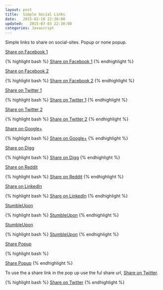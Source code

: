 ```yaml
---
layout: post
title:  Simple Social Links
date:   2015-02-18 22:30:00
updated:   2015-07-03 22:30:00
categories: Javascript
---
```


Simple links to share on social-sites. Popup or none popup.

<!-- Facebook -->

<a href="http://www.facebook.com/sharer.php?u=ttp://blog.anderswik.se" target="_blank">Share on Facebook 1</a>

{% highlight bash %}
<a href="http://www.facebook.com/sharer.php?u=ttp://blog.anderswik.se" target="_blank">Share on Facebook 1</a>
{% endhighlight %}

<a href="https://sv-se.facebook.com/sharer/sharer.php?u=http://blog.anderswik.se" target="_blank">Share on Facebook 2</a>

{% highlight bash %}
<a href="https://sv-se.facebook.com/sharer/sharer.php?u=http://blog.anderswik.se" target="_blank">Share on Facebook 2</a>
{% endhighlight %}

<!-- Twitter -->

<a href="http://twitter.com/share?url=http://blog.anderswik.se&text=Some Text&hashtags=sharelink" target="_blank">Share on Twitter 1</a>

{% highlight bash %}
<a href="http://twitter.com/share?url=http://blog.anderswik.se&text=Some Text&hashtags=sharelink" target="_blank">Share on Twitter 1</a>
{% endhighlight %}


<a href="https://twitter.com/home/?status=blog (http://blog.anderswik.se)" target="_blank">Share on Twitter 2</a>

{% highlight bash %}
<a href="https://twitter.com/home/?status=blog (http://blog.anderswik.se)" target="_blank">Share on Twitter 2</a>
{% endhighlight %}

<!-- Google+ -->

<a href="https://plus.google.com/share?url=http://blog.anderswik.se" target="_blank">Share on Google+</a>

{% highlight bash %}
<a href="https://plus.google.com/share?url=http://blog.anderswik.se" target="_blank">Share on Google+</a>
{% endhighlight %}

<!-- Digg -->

<a href="http://www.digg.com/submit?url=http://blog.anderswik.se" target="_blank">Share on Digg</a>

{% highlight bash %}
<a href="http://www.digg.com/submit?url=http://blog.anderswik.se" target="_blank">Share on Digg</a>
{% endhighlight %}

<!-- Reddit -->

<a href="http://reddit.com/submit?url=http://blog.anderswik.se&title=Share Links" target="_blank">Share on Reddit</a>

{% highlight bash %}
<a href="http://reddit.com/submit?url=http://blog.anderswik.se&title=Share Links" target="_blank">Share on Reddit</a>
{% endhighlight %}

<!-- LinkedIn -->

<a href="http://www.linkedin.com/shareArticle?mini=true&url=http://blog.anderswik.se" target="_blank">Share on LinkedIn</a>

{% highlight bash %}
<a href="http://www.linkedin.com/shareArticle?mini=true&url=http://blog.anderswik.se" target="_blank">Share on LinkedIn</a>
{% endhighlight %}

<!-- StumbleUpon-->
<a href="http://www.stumbleupon.com/submit?url=http://blog.anderswik.se&title=Simple Share Buttons" target="_blank">StumbleUpon</a>

{% highlight bash %}
<a href="http://www.stumbleupon.com/submit?url=http://blog.anderswik.se&title=Simple Share Buttons" target="_blank">StumbleUpon</a>
{% endhighlight %}

<!-- Pinterest-->
<a href="https://pinterest.com/pin/create/button/?url=http://blog.anderswik.se&media=some&description=some-description" target="_blank">StumbleUpon</a>

{% highlight bash %}
<a href="https://pinterest.com/pin/create/button/?url=http://blog.anderswik.se&media=some&description=some-description" target="_blank">StumbleUpon</a>
{% endhighlight %}



<script language="javascript" type="text/javascript">
<!--
function popWin(url, name) {
  popwin=window.open(url,name,'height=250,width=350');
  if (window.focus) {popwin.focus()}
  return false;
}
// -->
</script>

<a href="javascript:popWin('http://blog.anderswik.se','share');" title="Share!">Share Popup</a>


{% highlight bash %}
<script language="javascript" type="text/javascript">
<!--
function popWin(url, name) {
  popwin=window.open(url,name,'height=250,width=350');
  if (window.focus) {popwin.focus()}
  return false;
}
// -->
</script>

<a href="javascript:popWin('http://blog.anderswik.se','share');" title="Share!">Share Popup</a>
{% endhighlight %}

To use the a share link in the pop up use the ful share url, <a href="javascript:popWin('http://twitter.com/share?url=http://blog.anderswik.se&text=Some','share');" title="Share!">Share on Twitter</a>.

{% highlight bash %}
<a href="javascript:popWin('http://twitter.com/share?url=http://blog.anderswik.se&text=Some','share');" title="Share!">Share on Twitter</a>
{% endhighlight %}



[x]:http://inchoo.net/ecommerce/simple-social-sharing-buttons-in-magento/
